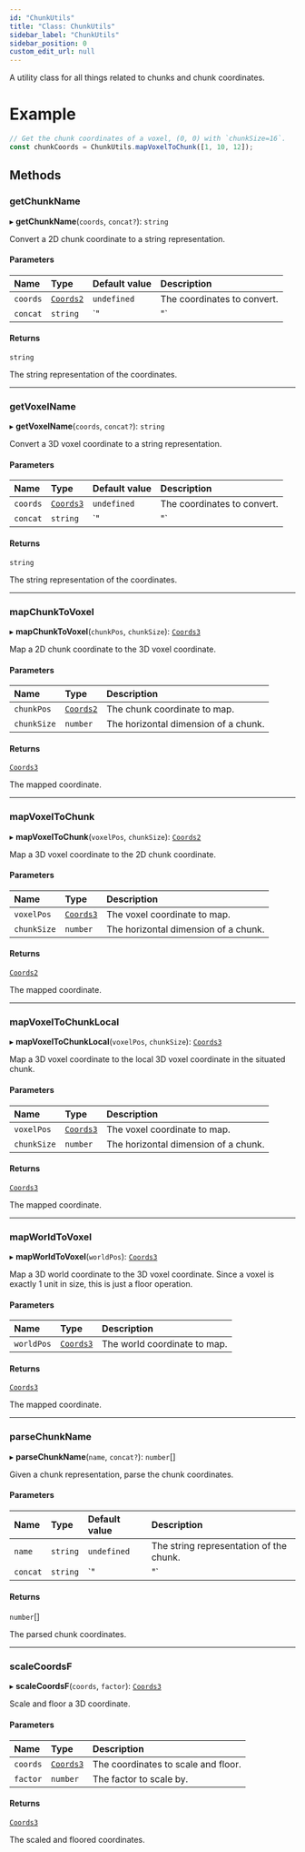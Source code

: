```yaml
---
id: "ChunkUtils"
title: "Class: ChunkUtils"
sidebar_label: "ChunkUtils"
sidebar_position: 0
custom_edit_url: null
---
```


A utility class for all things related to chunks and chunk coordinates.

# Example
```ts
// Get the chunk coordinates of a voxel, (0, 0) with `chunkSize=16`.
const chunkCoords = ChunkUtils.mapVoxelToChunk([1, 10, 12]);
```

## Methods

### getChunkName

▸ **getChunkName**(`coords`, `concat?`): `string`

Convert a 2D chunk coordinate to a string representation.

#### Parameters

| Name | Type | Default value | Description |
| :------ | :------ | :------ | :------ |
| `coords` | [`Coords2`](../modules.md#coords2-24) | `undefined` | The coordinates to convert. |
| `concat` | `string` | `"|"` | The concatenation string to use. |

#### Returns

`string`

The string representation of the coordinates.

___

### getVoxelName

▸ **getVoxelName**(`coords`, `concat?`): `string`

Convert a 3D voxel coordinate to a string representation.

#### Parameters

| Name | Type | Default value | Description |
| :------ | :------ | :------ | :------ |
| `coords` | [`Coords3`](../modules.md#coords3-24) | `undefined` | The coordinates to convert. |
| `concat` | `string` | `"|"` | The concatenation string to use. |

#### Returns

`string`

The string representation of the coordinates.

___

### mapChunkToVoxel

▸ **mapChunkToVoxel**(`chunkPos`, `chunkSize`): [`Coords3`](../modules.md#coords3-24)

Map a 2D chunk coordinate to the 3D voxel coordinate.

#### Parameters

| Name | Type | Description |
| :------ | :------ | :------ |
| `chunkPos` | [`Coords2`](../modules.md#coords2-24) | The chunk coordinate to map. |
| `chunkSize` | `number` | The horizontal dimension of a chunk. |

#### Returns

[`Coords3`](../modules.md#coords3-24)

The mapped coordinate.

___

### mapVoxelToChunk

▸ **mapVoxelToChunk**(`voxelPos`, `chunkSize`): [`Coords2`](../modules.md#coords2-24)

Map a 3D voxel coordinate to the 2D chunk coordinate.

#### Parameters

| Name | Type | Description |
| :------ | :------ | :------ |
| `voxelPos` | [`Coords3`](../modules.md#coords3-24) | The voxel coordinate to map. |
| `chunkSize` | `number` | The horizontal dimension of a chunk. |

#### Returns

[`Coords2`](../modules.md#coords2-24)

The mapped coordinate.

___

### mapVoxelToChunkLocal

▸ **mapVoxelToChunkLocal**(`voxelPos`, `chunkSize`): [`Coords3`](../modules.md#coords3-24)

Map a 3D voxel coordinate to the local 3D voxel coordinate in the situated chunk.

#### Parameters

| Name | Type | Description |
| :------ | :------ | :------ |
| `voxelPos` | [`Coords3`](../modules.md#coords3-24) | The voxel coordinate to map. |
| `chunkSize` | `number` | The horizontal dimension of a chunk. |

#### Returns

[`Coords3`](../modules.md#coords3-24)

The mapped coordinate.

___

### mapWorldToVoxel

▸ **mapWorldToVoxel**(`worldPos`): [`Coords3`](../modules.md#coords3-24)

Map a 3D world coordinate to the 3D voxel coordinate. Since a voxel is
exactly 1 unit in size, this is just a floor operation.

#### Parameters

| Name | Type | Description |
| :------ | :------ | :------ |
| `worldPos` | [`Coords3`](../modules.md#coords3-24) | The world coordinate to map. |

#### Returns

[`Coords3`](../modules.md#coords3-24)

The mapped coordinate.

___

### parseChunkName

▸ **parseChunkName**(`name`, `concat?`): `number`[]

Given a chunk representation, parse the chunk coordinates.

#### Parameters

| Name | Type | Default value | Description |
| :------ | :------ | :------ | :------ |
| `name` | `string` | `undefined` | The string representation of the chunk. |
| `concat` | `string` | `"|"` | The concatenation string used. |

#### Returns

`number`[]

The parsed chunk coordinates.

___

### scaleCoordsF

▸ **scaleCoordsF**(`coords`, `factor`): [`Coords3`](../modules.md#coords3-24)

Scale and floor a 3D coordinate.

#### Parameters

| Name | Type | Description |
| :------ | :------ | :------ |
| `coords` | [`Coords3`](../modules.md#coords3-24) | The coordinates to scale and floor. |
| `factor` | `number` | The factor to scale by. |

#### Returns

[`Coords3`](../modules.md#coords3-24)

The scaled and floored coordinates.
